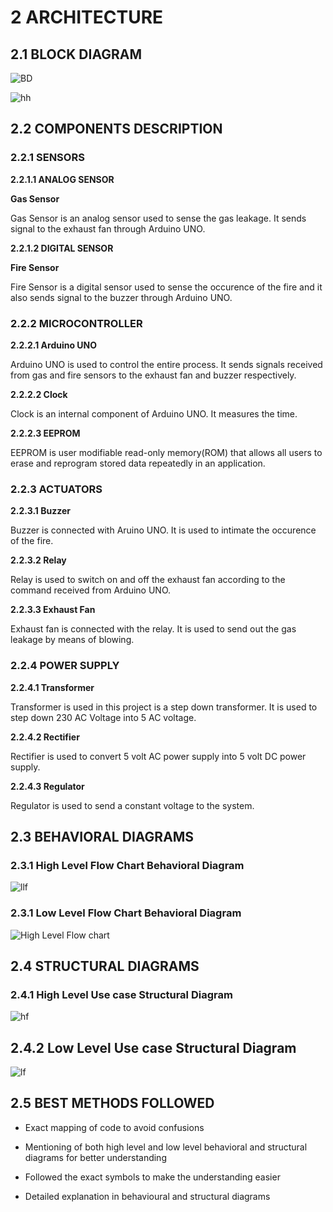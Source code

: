 # 2 ARCHITECTURE

## 2.1 BLOCK DIAGRAM

![BD](https://user-images.githubusercontent.com/98836479/157213087-18d0aa14-60bf-4d12-91fa-0a1e2c3a0e92.PNG)

![hh](https://user-images.githubusercontent.com/98836479/157230589-5d0c8360-388d-4fc4-bb3b-727644410edc.PNG)

## 2.2 COMPONENTS DESCRIPTION

### 2.2.1 SENSORS

**2.2.1.1 ANALOG SENSOR**

**Gas Sensor**

Gas Sensor is an analog sensor used to sense the gas leakage. It sends signal to the exhaust fan through Arduino UNO.

**2.2.1.2 DIGITAL SENSOR**

**Fire Sensor**

Fire Sensor is a digital sensor used to sense the occurence of the fire and it also sends signal to the buzzer through Arduino UNO.

### 2.2.2 MICROCONTROLLER

**2.2.2.1 Arduino UNO**

Arduino UNO is used to control the entire process. It sends signals received from gas and fire sensors to the exhaust fan and buzzer respectively.

**2.2.2.2 Clock**

Clock is an internal component of Arduino UNO. It measures the time.

**2.2.2.3 EEPROM**

EEPROM is user modifiable read-only memory(ROM) that allows all users to erase and reprogram stored data repeatedly in an application.

### 2.2.3 ACTUATORS

**2.2.3.1 Buzzer**

Buzzer is connected with Aruino UNO. It is used to intimate the occurence of the fire.

**2.2.3.2 Relay**

Relay is used to switch on and off the exhaust fan according to the command received from Arduino UNO.

**2.2.3.3 Exhaust Fan**

Exhaust fan is connected with the relay. It is used to send out the gas leakage by means of blowing.

### 2.2.4 POWER SUPPLY

**2.2.4.1 Transformer**

Transformer is used in this project is a step down transformer. It is used to step down 230 AC Voltage into 5 AC voltage.

**2.2.4.2 Rectifier**

Rectifier is used to convert 5 volt AC power supply into 5 volt DC power supply.

**2.2.4.3 Regulator**

Regulator is used to send a constant voltage to the system.

## 2.3 BEHAVIORAL DIAGRAMS

### 2.3.1 High Level Flow Chart Behavioral Diagram

![llf](https://user-images.githubusercontent.com/98836479/157252515-d3626ee5-f08c-4be2-b313-b2670feba3eb.PNG)

### 2.3.1 Low Level Flow Chart Behavioral Diagram

![High Level Flow chart](https://user-images.githubusercontent.com/98836479/157252880-09d9304f-47a2-4bec-a94c-90c71b1768fb.PNG)

## 2.4 STRUCTURAL DIAGRAMS

### 2.4.1 High Level Use case Structural Diagram

![hf](https://user-images.githubusercontent.com/98836479/157248846-cb003b68-210e-4e14-9b4f-688c2432fa76.PNG)

## 2.4.2 Low Level Use case Structural Diagram

![lf](https://user-images.githubusercontent.com/98836479/157248962-a4e711c2-532f-461b-b4f3-d60cb30447fd.PNG)

## 2.5 BEST METHODS FOLLOWED

* Exact mapping of code to avoid confusions

* Mentioning of both high level and low level behavioral and structural diagrams for better understanding

* Followed the exact symbols to make the understanding easier

* Detailed explanation in behavioural and structural diagrams


